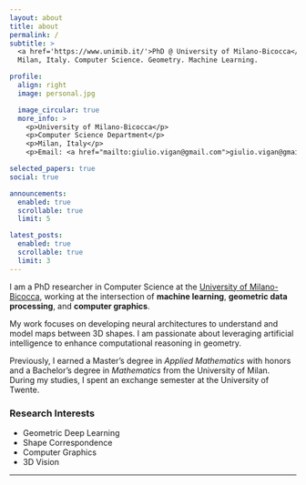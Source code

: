 ```yaml
---
layout: about
title: about
permalink: /
subtitle: >
  <a href='https://www.unimib.it/'>PhD @ University of Milano-Bicocca</a>. 
  Milan, Italy. Computer Science. Geometry. Machine Learning.

profile:
  align: right
  image: personal.jpg

  image_circular: true
  more_info: >
    <p>University of Milano-Bicocca</p>
    <p>Computer Science Department</p>
    <p>Milan, Italy</p>
    <p>Email: <a href="mailto:giulio.vigan@gmail.com">giulio.vigan@gmail.com</a></p>

selected_papers: true
social: true

announcements:
  enabled: true
  scrollable: true
  limit: 5

latest_posts:
  enabled: true
  scrollable: true
  limit: 3
---
```


I am a PhD researcher in Computer Science at the [University of Milano-Bicocca](https://www.unimib.it/), working at the intersection of **machine learning**, **geometric data processing**, and **computer graphics**. 

My work focuses on developing neural architectures to understand and model maps between 3D shapes. I am passionate about leveraging artificial intelligence to enhance computational reasoning in geometry. 

Previously, I earned a Master’s degree in *Applied Mathematics* with honors and a Bachelor’s degree in *Mathematics* from the University of Milan. During my studies, I spent an exchange semester at the University of Twente.

### Research Interests
- Geometric Deep Learning
- Shape Correspondence
- Computer Graphics
- 3D Vision

---
